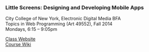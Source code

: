 ### Little Screens: Designing and Developing Mobile Apps
City College of New York, Electronic Digital Media BFA  
Topics in Web Programming (Art 49552), Fall 2014  
Mondays, 6:15 – 9:05pm  

[Class Website](http://littlescreens.justinblinder.com)  
[Course Wiki](https://github.com/jblinder/little-screens/wiki)
